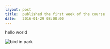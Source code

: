 ```yaml
---
layout: post
title:  published the first week of the course
date:   2016-01-29 08:00:00
---
```


hello world

![bird in park](http://imgs.xkcd.com/comics/tasks.png)
